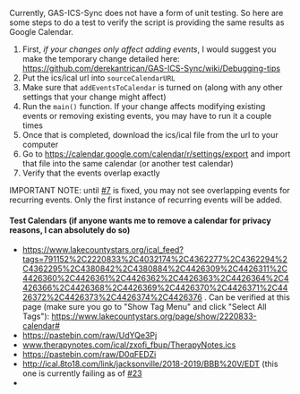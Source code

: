 Currently, GAS-ICS-Sync does not have a form of unit testing. So here are some steps to do a test to verify the script is providing the same results as Google Calendar.

1. First, *if your changes only affect adding events*, I would suggest you make the temporary change detailed here: https://github.com/derekantrican/GAS-ICS-Sync/wiki/Debugging-tips
2. Put the ics/ical url into `sourceCalendarURL`
3. Make sure that `addEventsToCalendar` is turned on (along with any other settings that your change might affect)
4. Run the `main()` function. If your change affects modifying existing events or removing existing events, you may have to run it a couple times
5. Once that is completed, download the ics/ical file from the url to your computer
6. Go to https://calendar.google.com/calendar/r/settings/export and import that file into the same calendar (or another test calendar)
7. Verify that the events overlap exactly

IMPORTANT NOTE: until [#7](https://github.com/derekantrican/GAS-ICS-Sync/issues/7) is fixed, you may not see overlapping events for recurring events. Only the first instance of recurring events will be added.

#### Test Calendars (if anyone wants me to remove a calendar for privacy reasons, I can absolutely do so)

- https://www.lakecountystars.org/ical_feed?tags=791152%2C2220833%2C4032174%2C4362277%2C4362294%2C4362295%2C4380842%2C4380884%2C4426309%2C4426311%2C4426360%2C4426361%2C4426362%2C4426363%2C4426364%2C4426366%2C4426368%2C4426369%2C4426370%2C4426371%2C4426372%2C4426373%2C4426374%2C4426376 . Can be verified at this page (make sure you go to "Show Tag Menu" and click "Select All Tags"): 
https://www.lakecountystars.org/page/show/2220833-calendar#
- https://pastebin.com/raw/UdYQe3Pj
- www.therapynotes.com/ical/zxofi_fbup/TherapyNotes.ics
- https://pastebin.com/raw/D0qFEDZi
- http://ical.8to18.com/link/jacksonville/2018-2019/BBB%20V/EDT (this one is currently failing as of [#23](https://github.com/derekantrican/GAS-ICS-Sync/issues/23)
- 